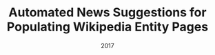 ---
title: "Automated News Suggestions for Populating Wikipedia Entity Pages"
collection: publications
permalink: /publication/2017-DBLP_journals_corr_FetahuMA17
date: 2017
venue: 'nan'
---